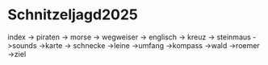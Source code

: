 # Schnitzeljagd2025


index -> piraten -> morse -> wegweiser -> englisch -> kreuz -> steinmaus ->sounds ->karte -> schnecke ->leine ->umfang ->kompass ->wald ->roemer ->ziel

